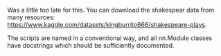 Was a little too late for this. You can download the shakespear data from many resources:
https://www.kaggle.com/datasets/kingburrito666/shakespeare-plays. 

The scripts are named in a conventional way, and all nn.Module classes have docstrings 
which should be sufficiently documented.